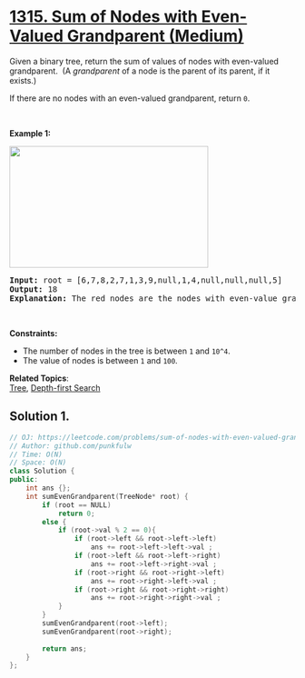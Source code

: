 # [1315. Sum of Nodes with Even-Valued Grandparent (Medium)](https://leetcode.com/problems/sum-of-nodes-with-even-valued-grandparent/)

<p>Given a binary tree, return the sum of values of nodes with even-valued grandparent.&nbsp; (A <em>grandparent</em> of a node is the parent of its parent, if it exists.)</p>

<p>If there are no nodes with an even-valued grandparent, return&nbsp;<code>0</code>.</p>

<p>&nbsp;</p>
<p><strong>Example 1:</strong></p>

<p><strong><img alt="" src="https://assets.leetcode.com/uploads/2019/07/24/1473_ex1.png" style="width: 350px; height: 214px;"></strong></p>

<pre><strong>Input:</strong> root = [6,7,8,2,7,1,3,9,null,1,4,null,null,null,5]
<strong>Output:</strong> 18
<b>Explanation:</b> The red nodes are the nodes with even-value grandparent while the blue nodes are the even-value grandparents.
</pre>

<p>&nbsp;</p>
<p><strong>Constraints:</strong></p>

<ul>
	<li>The number of nodes in the tree is between&nbsp;<code>1</code>&nbsp;and&nbsp;<code>10^4</code>.</li>
	<li>The value of nodes is between&nbsp;<code>1</code>&nbsp;and&nbsp;<code>100</code>.</li>
</ul>

**Related Topics**:  
[Tree](https://leetcode.com/tag/tree/), [Depth-first Search](https://leetcode.com/tag/depth-first-search/)

## Solution 1. 

```cpp
// OJ: https://leetcode.com/problems/sum-of-nodes-with-even-valued-grandparent/
// Author: github.com/punkfulw
// Time: O(N)
// Space: O(N)
class Solution {
public:
    int ans {};
    int sumEvenGrandparent(TreeNode* root) {
        if (root == NULL)
            return 0;
        else {
            if (root->val % 2 == 0){
                if (root->left && root->left->left)
                    ans += root->left->left->val ;
                if (root->left && root->left->right)
                    ans += root->left->right->val ;
                if (root->right && root->right->left)
                    ans += root->right->left->val ;
                if (root->right && root->right->right)
                    ans += root->right->right->val ;
            }
        }
        sumEvenGrandparent(root->left);
        sumEvenGrandparent(root->right);
        
        return ans;
    }
};
```
